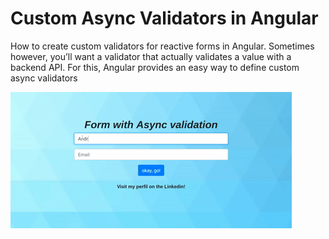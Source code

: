 # Custom Async Validators in Angular

How to create custom validators for reactive forms in Angular. Sometimes however, you’ll want a validator that actually validates a value with a backend API. For this, Angular provides an easy way to define custom async validators

![alt-text](https://github.com/andrelsa/user-validator/blob/master/src/app/shared/image/validation-async.gif)
